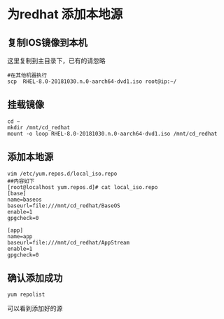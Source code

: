 # 为redhat 添加本地源

## 复制IOS镜像到本机
这里复制到主目录下，已有的请忽略
```shell-session
#在其他机器执行
scp  RHEL-8.0-20181030.n.0-aarch64-dvd1.iso root@ip:~/
```
## 挂载镜像
```shell-session
cd ~
mkdir /mnt/cd_redhat
mount -o loop RHEL-8.0-20181030.n.0-aarch64-dvd1.iso /mnt/cd_redhat
```
## 添加本地源
```shell-session
vim /etc/yum.repos.d/local_iso.repo
##内容如下
[root@localhost yum.repos.d]# cat local_iso.repo 
[base]
name=baseos
baseurl=file:///mnt/cd_redhat/BaseOS
enable=1
gpgcheck=0

[app]
name=app
baseurl=file:///mnt/cd_redhat/AppStream
enable=1
gpgcheck=0
```
## 确认添加成功
```
yum repolist
```
可以看到添加好的源